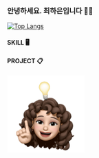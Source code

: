 ### 안녕하세요. 최하은입니다 🙌🏻 

[![Top Langs](https://github-readme-stats.vercel.app/api/top-langs/?username=anuraghazra)](https://github.com/cuihaen/github-readme-stats)

#### SKILL 🖥️

#### PROJECT 📋



<img src="/image/main.png" width="180" float="left">
